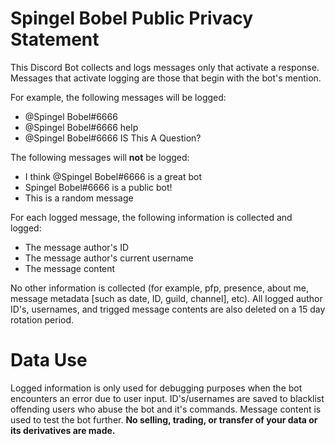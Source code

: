 # Spingel Bobel Public Privacy Statement
This Discord Bot collects and logs messages only that activate a response. Messages that activate logging are those that begin with the bot's mention.

For example, the following messages will be logged:
 * @Spingel Bobel#6666 
 * @Spingel Bobel#6666 help
 * @Spingel Bobel#6666 IS This A Question?

The following messages will **not** be logged:
 * I think @Spingel Bobel#6666 is a great bot
 * Spingel Bobel#6666 is a public bot!
 * This is a random message

For each logged message, the following information is collected and logged:
 * The message author's ID
 * The message author's current username
 * The message content

No other information is collected (for example, pfp, presence, about me, message metadata [such as date, ID, guild, channel], etc). 
All logged author ID's, usernames, and trigged message contents are also deleted on a 15 day rotation period.

# Data Use

Logged information is only used for debugging purposes when the bot encounters an error due to user input. ID's/usernames are saved to blacklist offending users who abuse the bot and it's commands. Message content is used to test the bot further. **No selling, trading, or transfer of your data or its derivatives are made.**


